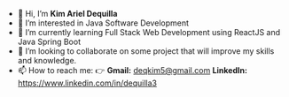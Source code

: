 - 👋 Hi, I’m <b>Kim Ariel Dequilla</b>
- 👀 I’m interested in Java Software Development
- 🌱 I’m currently learning Full Stack Web Development using ReactJS and Java Spring Boot
- 💞️ I’m looking to collaborate on some project that will improve my skills and knowledge.
- 📫 How to reach me: :point_right: <b>Gmail:</b> deqkim5@gmail.com <b>LinkedIn:</b> https://www.linkedin.com/in/dequilla3

<!---
dequilla3/dequilla3 is a ✨ special ✨ repository because its `README.md` (this file) appears on your GitHub profile.
You can click the Preview link to take a look at your changes.
--->
